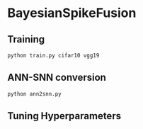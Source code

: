 # BayesianSpikeFusion

##  Training

```sh
python train.py cifar10 vgg19
```

## ANN-SNN conversion

```sh
python ann2snn.py
```

## Tuning Hyperparameters
